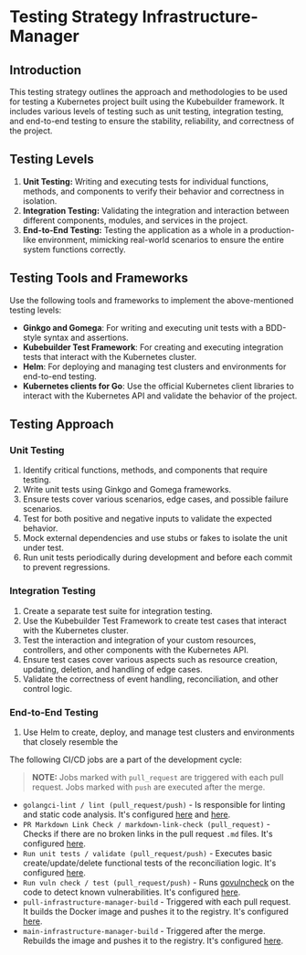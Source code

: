 # Testing Strategy Infrastructure-Manager

## Introduction
This testing strategy outlines the approach and methodologies to be used for testing a Kubernetes project built using the Kubebuilder framework. It includes various levels of testing such as unit testing, integration testing, and end-to-end testing to ensure the stability, reliability, and correctness of the project.
## Testing Levels
1. **Unit Testing:** Writing and executing tests for individual functions, methods, and components to verify their behavior and correctness in isolation.
2. **Integration Testing:** Validating the integration and interaction between different components, modules, and services in the project.
3. **End-to-End Testing:** Testing the application as a whole in a production-like environment, mimicking real-world scenarios to ensure the entire system functions correctly.
## Testing Tools and Frameworks
Use the following tools and frameworks to implement the above-mentioned testing levels:
- **Ginkgo and Gomega**: For writing and executing unit tests with a BDD-style syntax and assertions.
- **Kubebuilder Test Framework**: For creating and executing integration tests that interact with the Kubernetes cluster.
- **Helm**: For deploying and managing test clusters and environments for end-to-end testing.
- **Kubernetes clients for Go**: Use the official Kubernetes client libraries to interact with the Kubernetes API and validate the behavior of the project.
## Testing Approach
### Unit Testing
1. Identify critical functions, methods, and components that require testing.
2. Write unit tests using Ginkgo and Gomega frameworks.
3. Ensure tests cover various scenarios, edge cases, and possible failure scenarios.
4. Test for both positive and negative inputs to validate the expected behavior.
5. Mock external dependencies and use stubs or fakes to isolate the unit under test.
6. Run unit tests periodically during development and before each commit to prevent regressions.
### Integration Testing
1. Create a separate test suite for integration testing.
2. Use the Kubebuilder Test Framework to create test cases that interact with the Kubernetes cluster.
3. Test the interaction and integration of your custom resources, controllers, and other components with the Kubernetes API.
4. Ensure test cases cover various aspects such as resource creation, updating, deletion, and handling of edge cases.
5. Validate the correctness of event handling, reconciliation, and other control logic.
### End-to-End Testing
1. Use Helm to create, deploy, and manage test clusters and environments that closely resemble the


The following CI/CD jobs are a part of the development cycle:

> **NOTE:** Jobs marked with `pull_request` are triggered with each pull request. Jobs marked with `push` are executed after the merge.

- `golangci-lint / lint (pull_request/push)` - Is responsible for linting and static code analysis. It's configured [here](https://github.com/kyma-project/infrastructure-manager/blob/main/.golangci.yaml) and [here](https://github.com/kyma-project/infrastructure-manager/blob/main/.github/workflows/golangci-lint.yaml).
- `PR Markdown Link Check / markdown-link-check (pull_request)` - Checks if there are no broken links in the pull request `.md` files. It's configured [here](https://github.com/kyma-project/infrastructure-manager/blob/main/mlc.config.json).
- `Run unit tests / validate (pull_request/push)` - Executes basic create/update/delete functional tests of the reconciliation logic. It's configured [here](https://github.com/kyma-project/infrastructure-manager/blob/main/.github/workflows/run-tests.yaml).
- `Run vuln check / test (pull_request/push)` - Runs [govulncheck](https://pkg.go.dev/golang.org/x/vuln/cmd/govulncheck) on the code to detect known vulnerabilities. It's configured [here](https://github.com/kyma-project/infrastructure-manager/blob/main/.github/workflows/run-vuln-check.yaml).
- `pull-infrastructure-manager-build` - Triggered with each pull request. It builds the Docker image and pushes it to the registry. It's configured [here](https://github.com/kyma-project/test-infra/blob/a3c2a07da4ba42e468f69cf42f1960d7bfcc3fff/prow/jobs/kyma-project/infrastructure-manager/infrastructure-manager.yaml).	
- `main-infrastructure-manager-build` - Triggered after the merge. Rebuilds the image and pushes it to the registry. It's configured [here](https://github.com/kyma-project/test-infra/blob/a3c2a07da4ba42e468f69cf42f1960d7bfcc3fff/prow/jobs/kyma-project/infrastructure-manager/infrastructure-manager.yaml).